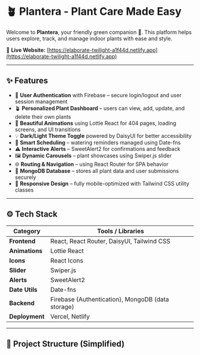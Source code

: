 # 🪴 Plantera - Plant Care Made Easy

Welcome to **Plantera**, your friendly green companion 🌿. This platform helps users explore, track, and manage indoor plants with ease and style.

🔗 **Live Website:** [https://elaborate-twilight-a1f44d.netlify.app](https://elaborate-twilight-a1f44d.netlify.app)

---

## ✨ Features

- 🌱 **User Authentication** with Firebase – secure login/logout and user session management
- 🪴 **Personalized Plant Dashboard** – users can view, add, update, and delete their own plants
- 🎥 **Beautiful Animations** using Lottie React for 404 pages, loading screens, and UI transitions
- 💡 **Dark/Light Theme Toggle** powered by DaisyUI for better accessibility
- 📆 **Smart Scheduling** – watering reminders managed using Date-fns
- ⚠️ **Interactive Alerts** – SweetAlert2 for confirmations and feedback
- 🖼️ **Dynamic Carousels** – plant showcases using Swiper.js slider
- 🌐 **Routing & Navigation** – using React Router for SPA behavior
- 🧾 **MongoDB Database** – stores all plant data and user submissions securely
- 📱 **Responsive Design** – fully mobile-optimized with Tailwind CSS utility classes

---

## ⚙️ Tech Stack

| Category        | Tools / Libraries                                      |
|-----------------|--------------------------------------------------------|
| **Frontend**    | React, React Router, DaisyUI, Tailwind CSS             |
| **Animations**  | Lottie React                                           |
| **Icons**       | React Icons                                            |
| **Slider**      | Swiper.js                                              |
| **Alerts**      | SweetAlert2                                            |
| **Date Utils**  | Date-fns                                               |
| **Backend**     | Firebase (Authentication), MongoDB (data storage)     |
| **Deployment**  | Vercel, Netlify                                        |

---

## 📁 Project Structure (Simplified)

